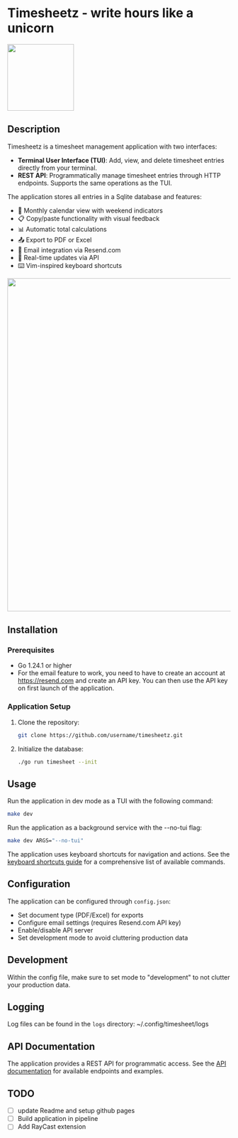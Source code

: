 # Timesheetz - write hours like a unicorn

<img src="docs/images/unicorn.jpg" height="150" />

## Description

Timesheetz is a timesheet management application with two interfaces:

- **Terminal User Interface (TUI)**: Add, view, and delete timesheet entries
  directly from your terminal.
- **REST API**: Programmatically manage timesheet entries through HTTP
  endpoints. Supports the same operations as the TUI.

The application stores all entries in a Sqlite database and features:

- 📅 Monthly calendar view with weekend indicators
- 📋 Copy/paste functionality with visual feedback
- 📊 Automatic total calculations
- 📤 Export to PDF or Excel
- 📧 Email integration via Resend.com
- 🔄 Real-time updates via API
- ⌨️ Vim-inspired keyboard shortcuts

<img src="docs/images/timesheet.png" width="750" />

## Installation

### Prerequisites

- Go 1.24.1 or higher
- For the email feature to work, you need to have to create an account at
  https://resend.com and create an API key. You can then use the API key on
  first launch of the application.

### Application Setup

1. Clone the repository:

   ```bash
   git clone https://github.com/username/timesheetz.git
   ```

2. Initialize the database:
   ```bash
   ./go run timesheet --init
   ```

## Usage

Run the application in dev mode as a TUI with the following command:

```bash
make dev
```

Run the application as a background service with the --no-tui flag:

```bash
make dev ARGS="--no-tui"
```

The application uses keyboard shortcuts for navigation and actions. See the
[keyboard shortcuts guide](docs/shortcuts.md) for a comprehensive list of
available commands.

## Configuration

The application can be configured through `config.json`:

- Set document type (PDF/Excel) for exports
- Configure email settings (requires Resend.com API key)
- Enable/disable API server
- Set development mode to avoid cluttering production data

## Development

Within the config file, make sure to set mode to "development" to not clutter
your production data.

## Logging

Log files can be found in the `logs` directory: ~/.config/timesheet/logs

## API Documentation

The application provides a REST API for programmatic access. See the
[API documentation](docs/api.md) for available endpoints and examples.

## TODO

- [ ] update Readme and setup github pages
- [ ] Build application in pipeline
- [ ] Add RayCast extension
